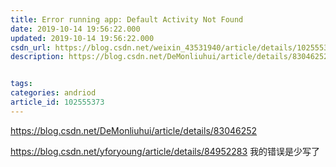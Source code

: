 ```yaml
---
title: Error running app: Default Activity Not Found
date: 2019-10-14 19:56:22.000
updated: 2019-10-14 19:56:22.000
csdn_url: https://blog.csdn.net/weixin_43531940/article/details/102555373
description: https://blog.csdn.net/DeMonliuhui/article/details/83046252


tags: 
categories: andriod
article_id: 102555373
---
```

﻿https://blog.csdn.net/DeMonliuhui/article/details/83046252

https://blog.csdn.net/yforyoung/article/details/84952283
我的错误是少写了  <action android:name="android.intent.action.MAIN" />
